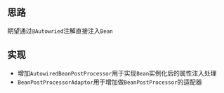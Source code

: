 ## 思路
期望通过`@Autowried`注解直接注入`Bean`

## 实现
- 增加`AutowiredBeanPostProcessor`用于实现`Bean`实例化后的属性注入处理
- `BeanPostProcessorAdaptor`用于增加做`BeanPostProcessor`的适配器